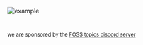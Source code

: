 ![example](https://i.imgur.com/vlalrMv.png)

#
<sub>we are sponsored by the [FOSS topics discord server](https://discord.gg/7bPxMgFnDD)</sub> <br>
